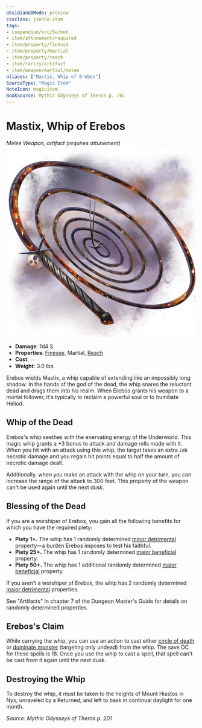 ```yaml
---
obsidianUIMode: preview
cssclass: json5e-item
tags:
- compendium/src/5e/mot
- item/attunement/required
- item/property/finesse
- item/property/martial
- item/property/reach
- item/rarity/artifact
- item/weapon/martial/melee
aliases: ["Mastix, Whip of Erebos"]
SourceType: "Magic Item"
NoteIcon: magicitem
BookSource: Mythic Odysseys of Theros p. 201
---
```

# Mastix, Whip of Erebos
*Melee Weapon, artifact (requires attunement)*  
![](https://raw.githubusercontent.com/5etools-mirror-2/5etools-img/main/items/MOT/Mastix%2C%20Whip%20of%20Erebos.webp#right)  

- **Damage**: 1d4 S
- **Properties**: [Finesse](/2-Mechanics/CLI/rules/item-properties.md#Finesse), Martial, [Reach](/2-Mechanics/CLI/rules/item-properties.md#Reach)
- **Cost**: ⏤
- **Weight**: 3.0 lbs.

Erebos wields Mastix, a whip capable of extending like an impossibly long shadow. In the hands of the god of the dead, the whip snares the reluctant dead and drags them into his realm. When Erebos grants his weapon to a mortal follower, it's typically to reclaim a powerful soul or to humiliate Heliod.

## Whip of the Dead

Erebos's whip seethes with the enervating energy of the Underworld. This magic whip grants a +3 bonus to attack and damage rolls made with it. When you hit with an attack using this whip, the target takes an extra `2d8` necrotic damage and you regain hit points equal to half the amount of necrotic damage dealt.

Additionally, when you make an attack with the whip on your turn, you can increase the range of the attack to 300 feet. This property of the weapon can't be used again until the next dusk.

## Blessing of the Dead

If you are a worshiper of Erebos, you gain all the following benefits for which you have the required piety:

- **Piety 1+.** The whip has 1 randomly determined [minor detrimental](/2-Mechanics/CLI/tables/artifact-properties-minor-detrimental-properties.md) property—a burden Erebos imposes to test his faithful.  
- **Piety 25+.** The whip has 1 randomly determined [major beneficial](/2-Mechanics/CLI/tables/artifact-properties-major-beneficial-properties.md) property.  
- **Piety 50+.** The whip has 1 additional randomly determined [major beneficial](/2-Mechanics/CLI/tables/artifact-properties-major-beneficial-properties.md) property.  

If you aren't a worshiper of Erebos, the whip has 2 randomly determined [major detrimental](/2-Mechanics/CLI/tables/artifact-properties-major-detrimental-properties.md) properties.

See "Artifacts" in chapter 7 of the Dungeon Master's Guide for details on randomly determined properties.

## Erebos's Claim

While carrying the whip, you can use an action to cast either [circle of death](/2-Mechanics/CLI/spells/circle-of-death.md) or [dominate monster](/2-Mechanics/CLI/spells/dominate-monster.md) (targeting only undead) from the whip. The save DC for these spells is 18. Once you use the whip to cast a spell, that spell can't be cast from it again until the next dusk.

## Destroying the Whip

To destroy the whip, it must be taken to the heights of Mount Hiastos in Nyx, unraveled by a Returned, and left to bask in continual daylight for one month.

*Source: Mythic Odysseys of Theros p. 201*